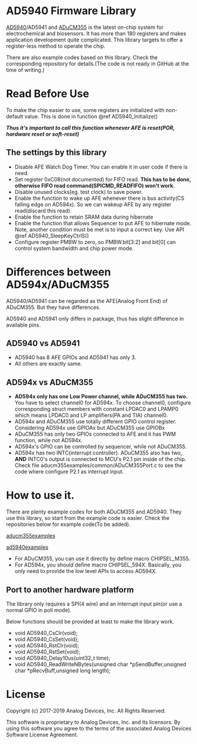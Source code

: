 AD5940 Firmware Library
======================================================
[AD5940](https://www.analog.com/en/products/ad5940.html)/AD5941 and [ADuCM355](https://www.analog.com/en/products/aducm355.html) is the latest on-chip system for electrochemical and biosensors. It has more than 180 registers and makes application development quite complicated. This library targets to offer a register-less method to operate the chip.

There are also example codes based on this library. Check the corresponding repository for details.(The code is not ready in GitHub at the time of writing.)
# Read Before Use

To make the chip easier to use, some registers are initialized with non-default value. This is done in function @ref AD5940_Initialize()

***Thus it's important to call this function whenever AFE is reset(POR, hardware reset or soft-reset)***

## The settings by this library
- Disable AFE Watch Dog Timer. You can enable it in user code if there is need.
- Set register 0xC08(not documented) for FIFO read. **This has to be done, otherwise FIFO read command(SPICMD_READFIFO) won't work.**
- Disable unused clocks(eg. test clock) to save power.
- Enable the function to wake up AFE whenever there is bus activity(CS falling edge on AD594x). So we can wakeup AFE by any register read(discard this read).
- Enable the function to retain SRAM data during hibernate
- Enable the function that allows Sequencer to put AFE to hibernate mode. Note, another condition must be met is to input a correct key. Use API @ref AD5940_SleepKeyCtrlS()
- Configure register PMBW to zero, so PMBW.bit[3:2] and bit[0] can control system bandwidth and chip power mode.

# Differences between AD594x/ADuCM355
AD5940/AD5941 can be regarded as the AFE(Analog Front End) of ADuCM355. But they have differences.

AD5940 and AD5941 only differs in package, thus has slight difference in available pins.
## AD5940 vs AD5941
- AD5940 has 8 AFE GPIOs and AD5941 has only 3.
- All others are exactly same.
## AD594x vs ADuCM355
- **AD594x only has one Low Power channel, while ADuCM355 has two.** You have to select channel0 for AD594x. To choose channel0, configure corresponding struct members with constant LPDAC0 and LPAMP0 which means LPDAC0 and LP amplifiers(PA and TIA) channel0.
- AD594x and ADuCM355 use totally different GPIO control register. Considering AD594x use GPIOAx but ADuCM355 use GPIOBx
- ADuCM355 has only two GPIOs connected to AFE and it has PWM function, while not AD594x.
- AD594x's GPIO can be controlled by sequencer,  while not ADuCM355.
- AD594x has two INTC(interrupt controller). ADuCM355 also has two, **AND** INTC0's output is connected to MCU's P2.1 pin inside of the chip. Check file aducm355examples/common/ADuCM355Port.c to see the code where configure P2.1 as interrupt input.

# How to use it.
There are plenty example codes for both ADuCM355 and AD5940. They use this library, so start from the example code is easier. Check the repositories below for example code(To be added).

[aducm355examples]()

[ad5940examples]()

- For ADuCM355, you can use it directly by define macro CHIPSEL_M355. 
- For AD594x, you should define macro CHIPSEL_594X. Basically, you only need to provide the low level APIs to access AD594X.

## Port to another hardware platform
The library only requires a SPI(4 wire) and an interrupt input pin(or use a normal GPIO in poll mode).

Below functions should be provided at least to make the library work.

- void      AD5940_CsClr(void);
- void      AD5940_CsSet(void);
- void      AD5940_RstClr(void);
- void      AD5940_RstSet(void);
- void      AD5940_Delay10us(uint32_t time);
- void      AD5940_ReadWriteNBytes(unsigned char *pSendBuffer,unsigned char *pRecvBuff,unsigned long length);

# License
Copyright (c) 2017-2019 Analog Devices, Inc. All Rights Reserved.

This software is proprietary to Analog Devices, Inc. and its licensors.
By using this software you agree to the terms of the associated
Analog Devices Software License Agreement.
